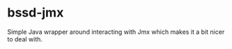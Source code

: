bssd-jmx
========

Simple Java wrapper around interacting with Jmx which makes it a bit nicer to deal with.